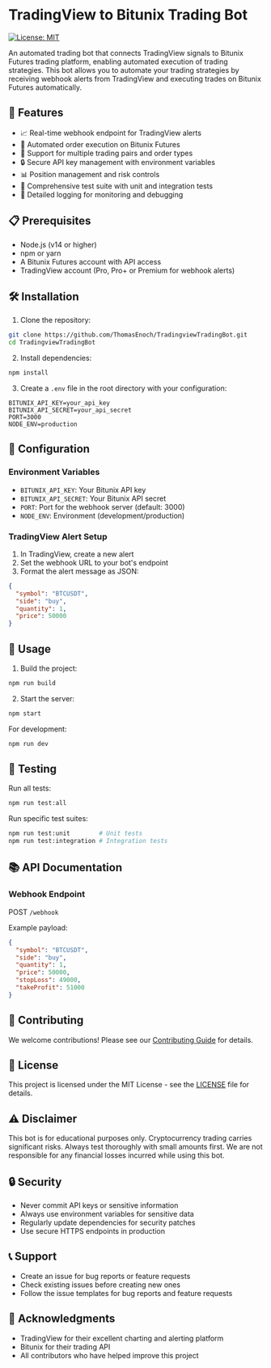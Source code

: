 # TradingView to Bitunix Trading Bot

[![License: MIT](https://img.shields.io/badge/License-MIT-yellow.svg)](https://opensource.org/licenses/MIT)

An automated trading bot that connects TradingView signals to Bitunix Futures trading platform, enabling automated execution of trading strategies. This bot allows you to automate your trading strategies by receiving webhook alerts from TradingView and executing trades on Bitunix Futures automatically.

## 🚀 Features

- 📈 Real-time webhook endpoint for TradingView alerts
- 🤖 Automated order execution on Bitunix Futures
- 💱 Support for multiple trading pairs and order types
- 🔒 Secure API key management with environment variables
- 📊 Position management and risk controls
- 🧪 Comprehensive test suite with unit and integration tests
- 📝 Detailed logging for monitoring and debugging

## 📋 Prerequisites

- Node.js (v14 or higher)
- npm or yarn
- A Bitunix Futures account with API access
- TradingView account (Pro, Pro+ or Premium for webhook alerts)

## 🛠️ Installation

1. Clone the repository:
```bash
git clone https://github.com/ThomasEnoch/TradingviewTradingBot.git
cd TradingviewTradingBot
```

2. Install dependencies:
```bash
npm install
```

3. Create a `.env` file in the root directory with your configuration:
```env
BITUNIX_API_KEY=your_api_key
BITUNIX_API_SECRET=your_api_secret
PORT=3000
NODE_ENV=production
```

## 🔧 Configuration

### Environment Variables

- `BITUNIX_API_KEY`: Your Bitunix API key
- `BITUNIX_API_SECRET`: Your Bitunix API secret
- `PORT`: Port for the webhook server (default: 3000)
- `NODE_ENV`: Environment (development/production)

### TradingView Alert Setup

1. In TradingView, create a new alert
2. Set the webhook URL to your bot's endpoint
3. Format the alert message as JSON:
```json
{
  "symbol": "BTCUSDT",
  "side": "buy",
  "quantity": 1,
  "price": 50000
}
```

## 🚦 Usage

1. Build the project:
```bash
npm run build
```

2. Start the server:
```bash
npm start
```

For development:
```bash
npm run dev
```

## 🧪 Testing

Run all tests:
```bash
npm run test:all
```

Run specific test suites:
```bash
npm run test:unit        # Unit tests
npm run test:integration # Integration tests
```

## 📚 API Documentation

### Webhook Endpoint

POST `/webhook`

Example payload:
```json
{
  "symbol": "BTCUSDT",
  "side": "buy",
  "quantity": 1,
  "price": 50000,
  "stopLoss": 49000,
  "takeProfit": 51000
}
```

## 🤝 Contributing

We welcome contributions! Please see our [Contributing Guide](CONTRIBUTING.md) for details.

## 📜 License

This project is licensed under the MIT License - see the [LICENSE](LICENSE) file for details.

## ⚠️ Disclaimer

This bot is for educational purposes only. Cryptocurrency trading carries significant risks. Always test thoroughly with small amounts first. We are not responsible for any financial losses incurred while using this bot.

## 🔒 Security

- Never commit API keys or sensitive information
- Always use environment variables for sensitive data
- Regularly update dependencies for security patches
- Use secure HTTPS endpoints in production

## 📞 Support

- Create an issue for bug reports or feature requests
- Check existing issues before creating new ones
- Follow the issue templates for bug reports and feature requests

## 🙏 Acknowledgments

- TradingView for their excellent charting and alerting platform
- Bitunix for their trading API
- All contributors who have helped improve this project
